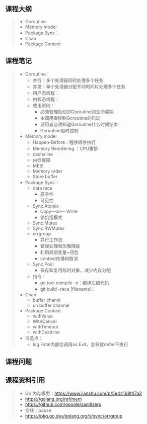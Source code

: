 ## 课程大纲

> - Goroutine
> - Memory model
> - Package Sync：
> - Chan
> - Package Context



## 课程笔记

> - Goroutine：
>   - 并行：多个处理器同时处理多个任务
>   - 并发：单个处理器分配不同时间片处理多个任务
>   - 用户态线程：
>   - 内核态线程：
>   - 使用原则：
>     - 必须管理启动的Goroutine的生命周期
>     - 由调用者控制Goroutine的启动
>     - 调用者必须知道Goroutine什么时候结束
>     - Goroutine超时控制
> - Memory model
>   - Happen-Before：程序顺序执行
>   - Memory Reordering ：CPU重排
>   - cacheline
>   - 内存屏障
>   - MESI
>   - Memory order
>   - Store buffer
> - Package Sync：
>   - data race
>     - 原子性
>     - 可见性
>   - Sync.Atomic
>     - Copy—on— Write
>     - 锁饥饿模式
>   - Sync.Mutex
>   - Sync.RWMutex
>   - errgroup
>     - 并行工作流
>     - 错误处理和优雅降级
>     - 利用局部变量+闭包
>     - context传播和取消
>   - Sync.Pool
>     - 保存和复用临时对象，减少内存分配
>   - 指令：
>     - go tool compile -n：编译汇编代码
>     - git build -race [filename]：
> - Chan
>   - buffer channl
>   - un buffer channel
> - Package Context
>   - withValue
>   - WithCancel
>   - withTimeout
>   - withDeadline
> - 注意点：
>   - log.Fatal内部会调用os.Exit，会导致defer不执行



## 课程问题



## 课程资料引用

> - Go 内存模型：https://www.jianshu.com/p/5e44168f47a3
> - https://golang.org/ref/mem
> - https://github.com/google/sanitizers
> - 空转：pause
> - https://pkg.go.dev/golang.org/x/sync/errgroup